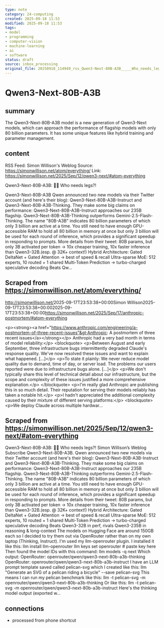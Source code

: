 ```yaml
---
type: note
category: 24-computing
created: 2025-09-18 11:53
modified: 2025-09-18 11:53
tags:
- model
- programming
- computer-vision
- machine-learning
- ai
- software
status: draft
source: inbox_processing
original_file: 20250918_114949_rss_Qwen3-Next-80B-A3B_____Who_needs_legs__.txt
---
```



# Qwen3-Next-80B-A3B

## summary
The Qwen3-Next-80B-A3B model is a new generation of Qwen3-Next models, which can approach the performance of flagship models with only 80 billion parameters. It has some unique features like hybrid training and parameter management.

## content
RSS Feed: Simon Willison's Weblog
Source: https://simonwillison.net/atom/everything/
Link: https://simonwillison.net/2025/Sep/12/qwen3-next/#atom-everything

Qwen3-Next-80B-A3B: 🐧🦩 Who needs legs?!

Qwen3-Next-80B-A3B Qwen announced two new models via their Twitter account (and here's their blog): Qwen3-Next-80B-A3B-Instruct and Qwen3-Next-80B-A3B-Thinking. They make some big claims on performance: Qwen3-Next-80B-A3B-Instruct approaches our 235B flagship. Qwen3-Next-80B-A3B-Thinking outperforms Gemini-2.5-Flash-Thinking. The name "80B-A3B" indicates 80 billion parameters of which only 3 billion are active at a time. You still need to have enough GPU-accessible RAM to hold all 80 billion in memory at once but only 3 billion will be used for each round of inference, which provides a significant speedup in responding to prompts. More details from their tweet: 80B params, but only 3B activated per token → 10x cheaper training, 10x faster inference than Qwen3-32B.(esp. @ 32K+ context!) Hybrid Architecture: Gated DeltaNet + Gated Attention → best of speed &amp; recall Ultra-sparse MoE: 512 experts, 10 routed + 1 shared Multi-Token Prediction → turbo-charged speculative decoding Beats Qw...

## Scraped from https://simonwillison.net/atom/everything/
<?xml version="1.0" encoding="utf-8"?>
<feed xml:lang="en-us" xmlns="http://www.w3.org/2005/Atom"><title>Simon Willison's Weblog</title><link href="http://simonwillison.net/" rel="alternate"/><link href="http://simonwillison.net/atom/everything/" rel="self"/><id>http://simonwillison.net/</id><updated>2025-09-17T23:53:38+00:00</updated><author><name>Simon Willison</name></author><entry><title>Anthropic: A postmortem of three recent issues</title><link href="https://simonwillison.net/2025/Sep/17/anthropic-postmortem/#atom-everything" rel="alternate"/><published>2025-09-17T23:53:38+00:00</published><updated>2025-09-17T23:53:38+00:00</updated><id>https://simonwillison.net/2025/Sep/17/anthropic-postmortem/#atom-everything</id><summary type="html">
    
&lt;p&gt;&lt;strong&gt;&lt;a href="https://www.anthropic.com/engineering/a-postmortem-of-three-recent-issues"&gt;Anthropic: A postmortem of three recent issues&lt;/a&gt;&lt;/strong&gt;&lt;/p&gt;
Anthropic had a very bad month in terms of model reliability:&lt;/p&gt;
&lt;blockquote&gt;
&lt;p&gt;Between August and early September, three infrastructure bugs intermittently degraded Claude's response quality. We've now resolved these issues and want to explain what happened. [...]&lt;/p&gt;
&lt;p&gt;To state it plainly: We never reduce model quality due to demand, time of day, or server load. The problems our users reported were due to infrastructure bugs alone. [...]&lt;/p&gt;
&lt;p&gt;We don't typically share this level of technical detail about our infrastructure, but the scope and complexity of these issues justified a more comprehensive explanation.&lt;/p&gt;
&lt;/blockquote&gt;
&lt;p&gt;I'm really glad Anthropic are publishing this in so much detail. Their reputation for serving their models reliably has taken a notable hit.&lt;/p&gt;
&lt;p&gt;I hadn't appreciated the additional complexity caused by their mixture of different serving platforms:&lt;/p&gt;
&lt;blockquote&gt;
&lt;p&gt;We deploy Claude across multiple hardwar...


## Scraped from https://simonwillison.net/2025/Sep/12/qwen3-next/#atom-everything
Qwen3-Next-80B-A3B: 🐧🦩 Who needs legs?! Simon Willison’s Weblog Subscribe Qwen3-Next-80B-A3B. Qwen announced two new models via their Twitter account (and here's their blog): Qwen3-Next-80B-A3B-Instruct and Qwen3-Next-80B-A3B-Thinking. They make some big claims on performance: Qwen3-Next-80B-A3B-Instruct approaches our 235B flagship. Qwen3-Next-80B-A3B-Thinking outperforms Gemini-2.5-Flash-Thinking. The name "80B-A3B" indicates 80 billion parameters of which only 3 billion are active at a time. You still need to have enough GPU-accessible RAM to hold all 80 billion in memory at once but only 3 billion will be used for each round of inference, which provides a significant speedup in responding to prompts. More details from their tweet: 80B params, but only 3B activated per token → 10x cheaper training, 10x faster inference than Qwen3-32B.(esp. @ 32K+ context!) Hybrid Architecture: Gated DeltaNet + Gated Attention → best of speed &amp; recall Ultra-sparse MoE: 512 experts, 10 routed + 1 shared Multi-Token Prediction → turbo-charged speculative decoding Beats Qwen3-32B in perf, rivals Qwen3-235B in reasoning &amp; long-context The models on Hugging Face are around 150GB each so I decided to try them out via OpenRouter rather than on my own laptop (Thinking, Instruct). I'm used my llm-openrouter plugin. I installed it like this: llm install llm-openrouter llm keys set openrouter # paste key here Then found the model IDs with this command: llm models -q next Which output: OpenRouter: openrouter/qwen/qwen3-next-80b-a3b-thinking OpenRouter: openrouter/qwen/qwen3-next-80b-a3b-instruct I have an LLM prompt template saved called pelican-svg which I created like this: llm "Generate an SVG of a pelican riding a bicycle" --save pelican-svg This means I can run my pelican benchmark like this: llm -t pelican-svg -m openrouter/qwen/qwen3-next-80b-a3b-thinking Or like this: llm -t pelican-svg -m openrouter/qwen/qwen3-next-80b-a3b-instruct Here's the thinking model output (exported w...


## connections
- processed from phone shortcut

